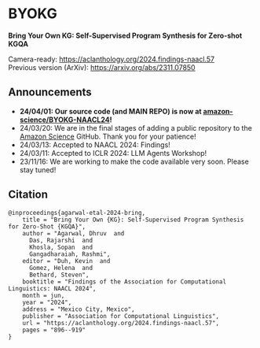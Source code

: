 # BYOKG 
**Bring Your Own KG: Self-Supervised Program Synthesis for Zero-shot KGQA**

Camera-ready: https://aclanthology.org/2024.findings-naacl.57  
Previous version (ArXiv): https://arxiv.org/abs/2311.07850  

## Announcements
* **24/04/01: Our source code (and MAIN REPO) is now at [amazon-science/BYOKG-NAACL24](https://github.com/amazon-science/BYOKG-NAACL24)!**
* 24/03/20: We are in the final stages of adding a public repository to the [Amazon Science](https://github.com/amazon-science) GitHub. Thank you for your patience!
* 24/03/13: Accepted to NAACL 2024: Findings!
* 24/03/11: Accepted to ICLR 2024: LLM Agents Workshop!
* 23/11/16: We are working to make the code available very soon. Please stay tuned!

## Citation
```
@inproceedings{agarwal-etal-2024-bring,
    title = "Bring Your Own {KG}: Self-Supervised Program Synthesis for Zero-Shot {KGQA}",
    author = "Agarwal, Dhruv  and
      Das, Rajarshi  and
      Khosla, Sopan  and
      Gangadharaiah, Rashmi",
    editor = "Duh, Kevin  and
      Gomez, Helena  and
      Bethard, Steven",
    booktitle = "Findings of the Association for Computational Linguistics: NAACL 2024",
    month = jun,
    year = "2024",
    address = "Mexico City, Mexico",
    publisher = "Association for Computational Linguistics",
    url = "https://aclanthology.org/2024.findings-naacl.57",
    pages = "896--919"
}
```
